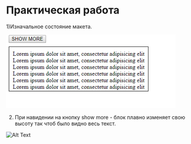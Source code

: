 ﻿# Практическая работа

1)Изначальное состояние макета.

![Alt Text](second.png)

2) При навидении на кнопку show more - блок плавно изменяет свою высоту так чтоб было видно весь текст.

![Alt Text](first.png)


